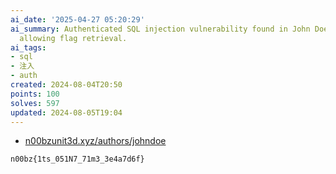 ```yaml
---
ai_date: '2025-04-27 05:20:29'
ai_summary: Authenticated SQL injection vulnerability found in John Doe's author page,
  allowing flag retrieval.
ai_tags:
- sql
- 注入
- auth
created: 2024-08-04T20:50
points: 100
solves: 597
updated: 2024-08-05T19:04
---
```


- [n00bzunit3d.xyz/authors/johndoe](https://n00bzunit3d.xyz/authors/johndoe)

```flag
n00bz{1ts_051N7_71m3_3e4a7d6f}
```